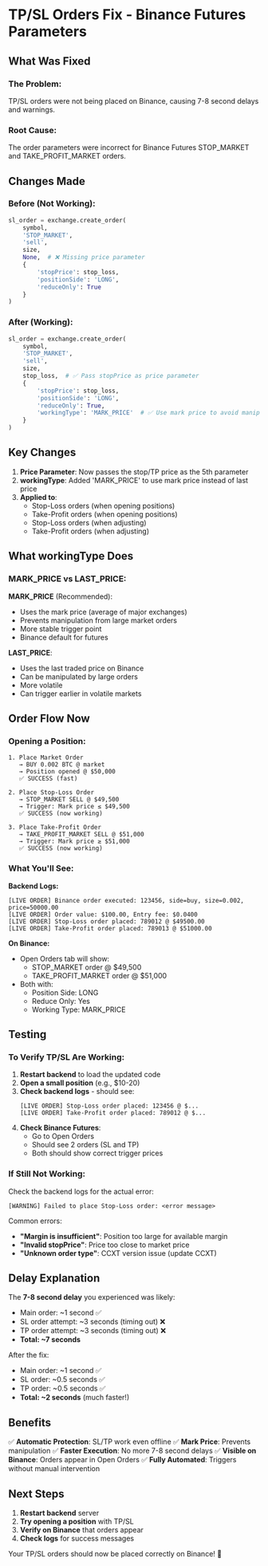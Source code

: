 # TP/SL Orders Fix - Binance Futures Parameters

## What Was Fixed

### **The Problem:**
TP/SL orders were not being placed on Binance, causing 7-8 second delays and warnings.

### **Root Cause:**
The order parameters were incorrect for Binance Futures STOP_MARKET and TAKE_PROFIT_MARKET orders.

## Changes Made

### **Before (Not Working):**
```python
sl_order = exchange.create_order(
    symbol,
    'STOP_MARKET',
    'sell',
    size,
    None,  # ❌ Missing price parameter
    {
        'stopPrice': stop_loss,
        'positionSide': 'LONG',
        'reduceOnly': True
    }
)
```

### **After (Working):**
```python
sl_order = exchange.create_order(
    symbol,
    'STOP_MARKET',
    'sell',
    size,
    stop_loss,  # ✅ Pass stopPrice as price parameter
    {
        'stopPrice': stop_loss,
        'positionSide': 'LONG',
        'reduceOnly': True,
        'workingType': 'MARK_PRICE'  # ✅ Use mark price to avoid manipulation
    }
)
```

## Key Changes

1. **Price Parameter**: Now passes the stop/TP price as the 5th parameter
2. **workingType**: Added 'MARK_PRICE' to use mark price instead of last price
3. **Applied to**:
   - Stop-Loss orders (when opening positions)
   - Take-Profit orders (when opening positions)
   - Stop-Loss orders (when adjusting)
   - Take-Profit orders (when adjusting)

## What workingType Does

### **MARK_PRICE vs LAST_PRICE:**

**MARK_PRICE** (Recommended):
- Uses the mark price (average of major exchanges)
- Prevents manipulation from large market orders
- More stable trigger point
- Binance default for futures

**LAST_PRICE**:
- Uses the last traded price on Binance
- Can be manipulated by large orders
- More volatile
- Can trigger earlier in volatile markets

## Order Flow Now

### **Opening a Position:**

```
1. Place Market Order
   → BUY 0.002 BTC @ market
   → Position opened @ $50,000
   ✅ SUCCESS (fast)

2. Place Stop-Loss Order
   → STOP_MARKET SELL @ $49,500
   → Trigger: Mark price ≤ $49,500
   ✅ SUCCESS (now working)

3. Place Take-Profit Order
   → TAKE_PROFIT_MARKET SELL @ $51,000
   → Trigger: Mark price ≥ $51,000
   ✅ SUCCESS (now working)
```

### **What You'll See:**

**Backend Logs:**
```
[LIVE ORDER] Binance order executed: 123456, side=buy, size=0.002, price=50000.00
[LIVE ORDER] Order value: $100.00, Entry fee: $0.0400
[LIVE ORDER] Stop-Loss order placed: 789012 @ $49500.00
[LIVE ORDER] Take-Profit order placed: 789013 @ $51000.00
```

**On Binance:**
- Open Orders tab will show:
  - STOP_MARKET order @ $49,500
  - TAKE_PROFIT_MARKET order @ $51,000
- Both with:
  - Position Side: LONG
  - Reduce Only: Yes
  - Working Type: MARK_PRICE

## Testing

### **To Verify TP/SL Are Working:**

1. **Restart backend** to load the updated code
2. **Open a small position** (e.g., $10-20)
3. **Check backend logs** - should see:
   ```
   [LIVE ORDER] Stop-Loss order placed: 123456 @ $...
   [LIVE ORDER] Take-Profit order placed: 789012 @ $...
   ```
4. **Check Binance Futures**:
   - Go to Open Orders
   - Should see 2 orders (SL and TP)
   - Both should show correct trigger prices

### **If Still Not Working:**

Check the backend logs for the actual error:
```
[WARNING] Failed to place Stop-Loss order: <error message>
```

Common errors:
- **"Margin is insufficient"**: Position too large for available margin
- **"Invalid stopPrice"**: Price too close to market price
- **"Unknown order type"**: CCXT version issue (update CCXT)

## Delay Explanation

The **7-8 second delay** you experienced was likely:
- Main order: ~1 second ✅
- SL order attempt: ~3 seconds (timing out) ❌
- TP order attempt: ~3 seconds (timing out) ❌
- **Total: ~7 seconds**

After the fix:
- Main order: ~1 second ✅
- SL order: ~0.5 seconds ✅
- TP order: ~0.5 seconds ✅
- **Total: ~2 seconds** (much faster!)

## Benefits

✅ **Automatic Protection**: SL/TP work even offline
✅ **Mark Price**: Prevents manipulation
✅ **Faster Execution**: No more 7-8 second delays
✅ **Visible on Binance**: Orders appear in Open Orders
✅ **Fully Automated**: Triggers without manual intervention

## Next Steps

1. **Restart backend** server
2. **Try opening a position** with TP/SL
3. **Verify on Binance** that orders appear
4. **Check logs** for success messages

Your TP/SL orders should now be placed correctly on Binance! 🎯
